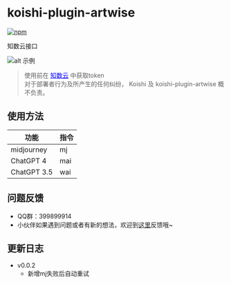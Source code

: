 # koishi-plugin-artwise

[![npm](https://img.shields.io/npm/v/koishi-plugin-artwise?style=flat-square)](https://www.npmjs.com/package/koishi-plugin-artwise)

知数云接口

![alt 示例](https://raw.githubusercontent.com/initialencounter/mykoishi/master/screenshot/artwise.png)
> 使用前在 <a style="color:blue" href="https://data.zhishuyun.com/documents">知数云</a> 中获取token<br>
对于部署者行为及所产生的任何纠纷， Koishi 及 koishi-plugin-artwise 概不负责。<br>
## 使用方法

| 功能 | 指令 |
|  ----  | ----  |
| midjourney | mj |
| ChatGPT 4 | mai |
| ChatGPT 3.5 | wai |



## 问题反馈
* QQ群：399899914<br>
* 小伙伴如果遇到问题或者有新的想法，欢迎到[这里](https://github.com/initialencounter/mykoishi/issues)反馈哦~

## 更新日志

- v0.0.2
  - 新增mj失败后自动重试